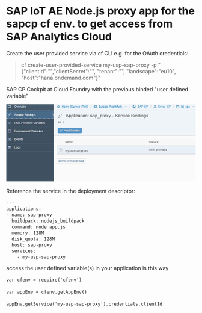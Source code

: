 # SAP IoT AE Node.js proxy app for the sapcp cf env. to get access from SAP Analytics Cloud

Create the user provided service via cf CLI e.g. for the OAuth credentials:

> cf create-user-provided-service my-usp-sap-proxy -p "{\"clientId\":\"<your client id>\",\"clientSecret\":\"<your client secret>\", \"tenant\":\"<your CF tenant name>\",  \"landscape\":\"eu10\", \"host\":\"hana.ondemand.com\"}"



SAP CP Cockpit at Cloud Foundry with the previous binded "user defined variable"

![Alt text](pics/udv_1.PNG?raw=true "SAP CP Cloud Fiundry service binding ")

Reference the service in the deployment descriptor:

```
---
applications:
- name: sap-proxy
  buildpack: nodejs_buildpack
  command: node app.js
  memory: 128M
  disk_quota: 128M
  host: sap-proxy
  services:
    - my-usp-sap-proxy
```

access the user defined variable(s) in your application is this way

```
var cfenv = require('cfenv')

var appEnv = cfenv.getAppEnv()

appEnv.getService('my-usp-sap-proxy').credentials.clientId

```
